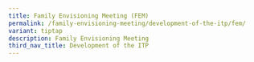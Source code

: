 ```yaml
---
title: Family Envisioning Meeting (FEM)
permalink: /family-envisioning-meeting/development-of-the-itp/fem/
variant: tiptap
description: Family Envisioning Meeting
third_nav_title: Development of the ITP
---
```

